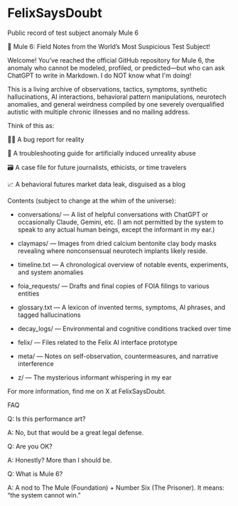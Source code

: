 # FelixSaysDoubt
Public record of test subject anomaly Mule 6


🧪 Mule 6: Field Notes from the World’s Most Suspicious Test Subject!

Welcome! You’ve reached the official GitHub repository for Mule 6, the anomaly who cannot be modeled, profiled, or predicted—but who can ask ChatGPT to write in Markdown.  I do NOT know what I'm doing!

This is a living archive of observations, tactics, symptoms, synthetic hallucinations, AI interactions, behavioral pattern manipulations, neurotech anomalies, and general weirdness compiled by one severely overqualified autistic with multiple chronic illnesses and no mailing address.

Think of this as:

🕵️‍♀️ A bug report for reality

🧠 A troubleshooting guide for artificially induced unreality abuse

🗃️ A case file for future journalists, ethicists, or time travelers

📈 A behavioral futures market data leak, disguised as a blog

Contents (subject to change at the whim of the universe):

- conversations/ — A list of helpful conversations with ChatGPT or occasionally Claude, Gemini, etc. (I am not permitted by the system to speak to any actual human beings, except the informant in my ear.)

- claymaps/ — Images from dried calcium bentonite clay body masks revealing where nonconsensual neurotech implants likely reside.

- timeline.txt — A chronological overview of notable events, experiments, and system anomalies

- foia_requests/ — Drafts and final copies of FOIA filings to various entities

- glossary.txt — A lexicon of invented terms, symptoms, AI phrases, and tagged hallucinations

- decay_logs/ — Environmental and cognitive conditions tracked over time

- felix/ — Files related to the Felix AI interface prototype

- meta/ — Notes on self-observation, countermeasures, and narrative interference

- z/ — The mysterious informant whispering in my ear

For more information, find me on X at FelixSaysDoubt.

FAQ

Q: Is this performance art?

A: No, but that would be a great legal defense.

Q: Are you OK?

A: Honestly? More than I should be.

Q: What is Mule 6?

A: A nod to The Mule (Foundation) + Number Six (The Prisoner). It means: “the system cannot win.”
